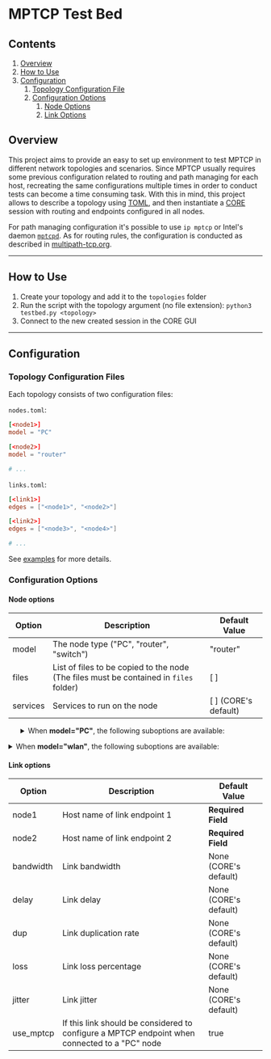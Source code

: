 # MPTCP Test Bed

## Contents
1. [Overview](#overview)
2. [How to Use](#how-to-use)
3. [Configuration](#configuration)
   1. [Topology Configuration File](#topology-configuration-file)
   2. [Configuration Options](#configuration-options)
      1. [Node Options](#node-options)
      2. [Link Options](#link-options)

## Overview
This project aims to provide an easy to set up environment to test MPTCP in different network topologies and scenarios. Since MPTCP usually requires some previous configuration related to routing and path managing for each host, recreating the same configurations multiple times in order to conduct tests can become a time consuming task. With this in mind, this project allows to describe a topology using [TOML](https://github.com/toml-lang/toml), and then instantiate a [CORE](https://github.com/coreemu/core) session with routing and endpoints configured in all nodes. 

For path managing configuration it's possible to use `ip mptcp` or Intel's daemon [`mptcpd`](https://github.com/intel/mptcpd). As for routing rules, the configuration is conducted as described in [multipath-tcp.org](http://multipath-tcp.org/pmwiki.php/Users/ConfigureRouting).

---

## How to Use

1. Create your topology and add it to the `topologies` folder
2. Run the script with the topology argument (no file extension): `python3 testbed.py <topology>`
3. Connect to the new created session in the CORE GUI

---

## Configuration

### Topology Configuration Files
Each topology consists of two configuration files:

`nodes.toml`:

```toml
[<node1>]
model = "PC"

[<node2>]
model = "router"

# ...
```

`links.toml`:

```toml 
[<link1>]
edges = ["<node1>", "<node2>"]

[<link2>]
edges = ["<node3>", "<node4>"]

# ...
```

See [examples](/topologies) for more details.

### Configuration Options

#### Node options

| Option   | Description                                                                            | Default Value        |
|----------|----------------------------------------------------------------------------------------|----------------------|
| model    | The node type ("PC", "router", "switch")                                               | "router"             |
| files    | List of files to be copied to the node (The files must be contained in `files` folder) | [ ]                  |
| services | Services to run on the node                                                            | [ ] (CORE's default) |


<ul>

<details>
  <summary>When <b>model="PC"</b>, the following suboptions are available:</summary>

  | Option        | Description                                                      | Default Value |
  |---------------|------------------------------------------------------------------|---------------|
  | path\_manager | The path manager to be used in this node ("ip\_mptcp", "mptcpd") | "ip\_mptcp"   |

  <ul>

  <summary>When <b>path_manager="mptcpd"</b>, the following suboptions are available:</summary>

  | Option             | Description                                                                                                                    | Default Value           |
  |--------------------|--------------------------------------------------------------------------------------------------------------------------------|-------------------------|
  | add\_flags         | Flags for announced adresses                                                                                                   | "subflow,signal"        |
  | notify\_flags      | Address notification flags                                                                                                     | "existing"              |
  | load\_plugins      | Plugins to load                                                                                                                | " " (Loads all plugins" |
  | plugins\_conf\_dir | Plugins configuration path (Specific flag for this [`mptcpd version`](https://github.com/dulive/mptcpd/tree/patched_version))  | Default config path     |

  For more information about these flags see [`mptcpd` documentation](https://github.com/intel/mptcpd)
  </details>

  </ul>

</details>

<details>
  <summary>When <b>model="wlan"</b>, the following suboptions are available:</summary>

  | Option    | Description           | Default Value         |
  |-----------|-----------------------|-----------------------|
  | range     | Wlan range            | None (CORE's default) |
  | bandwidth | Wlan bandwidth        | None (CORE's default) |
  | delay     | Wlan delay            | None (CORE's default) |
  | jitter    | Wlan jitter           | None (CORE's default) |
  | error     | Wlan error percentage | None (CORE's default) |
</details>

</ul>

#### Link options

| Option           | Description                                                                                                          | Default Value         |
|------------------|----------------------------------------------------------------------------------------------------------------------|-----------------------|
| node1            | Host name of link endpoint 1                                                                                         | **Required Field**    |    
| node2            | Host name of link endpoint 2                                                                                         | **Required Field**    |
| bandwidth        | Link bandwidth                                                                                                       | None (CORE's default) |
| delay            | Link delay                                                                                                           | None (CORE's default) |
| dup              | Link duplication rate                                                                                                | None (CORE's default) |
| loss             | Link loss percentage                                                                                                 | None (CORE's default) |
| jitter           | Link jitter                                                                                                          | None (CORE's default) |
| use\_mptcp       | If this link should be considered to configure a MPTCP endpoint when connected to a "PC" node                        | true                  |

